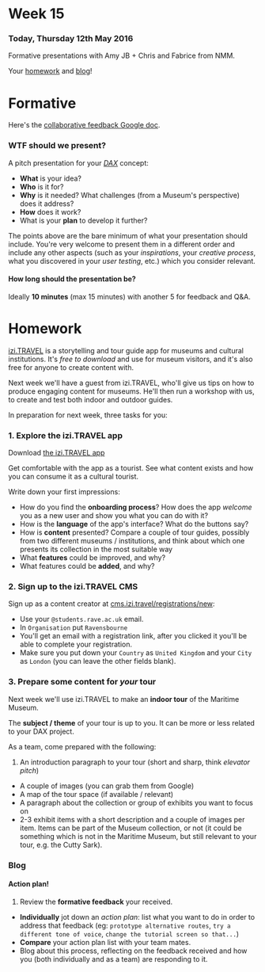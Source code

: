 # Week 15

### Today, Thursday 12th May 2016

Formative presentations with Amy JB + Chris and Fabrice from NMM.

Your [homework](#homework) and [blog](#blog)!


# Formative

Here's the [collaborative feedback Google doc](https://docs.google.com/a/rave.ac.uk/document/d/1Vxqd9eODxFJagXYtjT7_Qum9SdgNj9mcSj_R0cmVFy4/edit?usp=sharing).

### WTF should we present?

A pitch presentation for your [*DAX*](../../projects/dax) concept:

* **What** is your idea?
* **Who** is it for?
* **Why** is it needed? What challenges (from a Museum's perspective) does it address?
* **How** does it work?
* What is your **plan** to develop it further?

The points above are the bare minimum of what your presentation should include. You're very welcome to present them in a different order and include any other aspects (such as your *inspirations*, your *creative process*, what you discovered in your *user testing*, etc.) which you consider relevant.

#### How long should the presentation be?

Ideally **10 minutes** (max 15 minutes) with another 5 for feedback and Q&A.


# Homework

[izi.TRAVEL](https://izi.travel/en/app) is a storytelling and tour guide app for museums and cultural institutions. It's *free to download* and use for museum visitors, and it's also free for anyone to create content with.

Next week we'll have a guest from izi.TRAVEL, who'll give us tips on how to produce engaging content for museums. He'll then run a workshop with us, to create and test both indoor and outdoor guides.

In preparation for next week, three tasks for you:

### 1. Explore the izi.TRAVEL app

Download [the izi.TRAVEL app](https://izi.travel/en/app)

<!-- **Blind-test**: explore and observe! -->

Get comfortable with the app as a tourist. See what content exists and how you can consume it as a cultural tourist.

Write down your first impressions:

* How do you find the **onboarding process**? How does the app *welcome* you as a new user and show you what you can do with it?
* How is the **language** of the app's interface? What do the buttons say? 
* How is **content** presented? Compare a couple of tour guides, possibly from two different museums / institutions, and think about which one presents its collection in the most suitable way
* What **features** could be improved, and why?
* What features could be **added**, and why?

### 2. Sign up to the izi.TRAVEL CMS

Sign up as a content creator at [cms.izi.travel/registrations/new](https://cms.izi.travel/registrations/new):

* Use your `@students.rave.ac.uk` email. 
* In `Organisation` put `Ravensbourne`
* You'll get an email with a registration link, after you clicked it you'll be able to complete your registration.
* Make sure you put down your `Country` as `United Kingdom` and your `City` as `London` (you can leave the other fields blank).

### 3. Prepare some content for *your* tour

Next week we'll use izi.TRAVEL to make an **indoor tour** of the Maritime Museum. 

The **subject / theme** of your tour is up to you. It can be more or less related to your DAX project.

As a team, come prepared with the following: 

1. An introduction paragraph to your tour (short and sharp, think *elevator pitch*)
* A couple of images (you can grab them from Google)
* A map of the tour space (if available / relevant)
* A paragraph about the collection or group of exhibits you want to focus on
* 2-3 exhibit items with a short description and a couple of images per item. Items can be part of the Museum collection, or not (it could be something which is not in the Maritime Museum, but still relevant to your tour, e.g. the Cutty Sark).

### Blog

#### Action plan!

1. Review the **formative feedback** your received.
* **Individually** jot down an *action plan*: list what you want to do in order to address that feedback (eg: `prototype alternative routes`, `try a different tone of voice`, `change the tutorial screen so that...`)
* **Compare** your action plan list with your team mates.
* Blog about this process, reflecting on the feedback received and how you (both individually and as a team) are responding to it.
